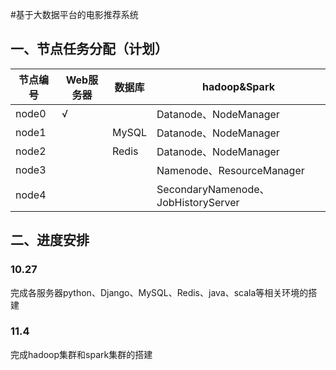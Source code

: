 #基于大数据平台的电影推荐系统



## 一、节点任务分配（计划）

| 节点编号  | Web服务器 | 数据库   | hadoop&Spark                       |
| ----- | ------ | ----- | ---------------------------------- |
| node0 | √      |       | Datanode、NodeManager               |
| node1 |        | MySQL | Datanode、NodeManager               |
| node2 |        | Redis | Datanode、NodeManager               |
| node3 |        |       | Namenode、ResourceManager           |
| node4 |        |       | SecondaryNamenode、JobHistoryServer |






## 二、进度安排
### 10.27

完成各服务器python、Django、MySQL、Redis、java、scala等相关环境的搭建



### 11.4

完成hadoop集群和spark集群的搭建